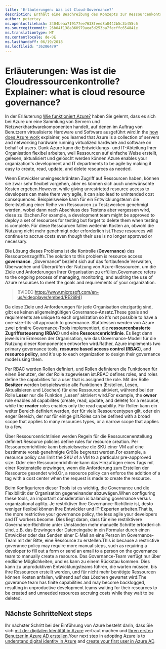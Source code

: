 ```yaml
---
title: 'Erläuterungen: Was ist Cloud-Governance?'
description: Enthält eine Beschreibung des Konzepts zur Ressourcenkontrolle für Azure und die Cloud.
author: petertay
ms.openlocfilehash: 3404beaa719177ee7638feed8a8442b5c3b455c6
ms.sourcegitcommit: 26b04f138a860979aea5d253ba7fecffc654841e
ms.translationtype: HT
ms.contentlocale: de-DE
ms.lasthandoff: 06/19/2018
ms.locfileid: "36206479"
---
```

# <a name="explainer-what-is-cloud-resource-governance"></a><span data-ttu-id="3ecc7-103">Erläuterungen: Was ist die Cloudressourcenkontrolle?</span><span class="sxs-lookup"><span data-stu-id="3ecc7-103">Explainer: what is cloud resource governance?</span></span>

<span data-ttu-id="3ecc7-104">In der Erläuterung [Wie funktioniert Azure?](azure-explainer.md) haben Sie gelernt, dass es sich bei Azure um eine Sammlung von Servern und Netzwerkhardwarekomponenten handelt, auf denen im Auftrag von Benutzern virtualisierte Hardware und Software ausgeführt wird.</span><span class="sxs-lookup"><span data-stu-id="3ecc7-104">In the [how does Azure work](azure-explainer.md) explainer, you learned that Azure is a collection of servers and networking hardware running virtualized hardware and software on behalf of users.</span></span> <span data-ttu-id="3ecc7-105">Dank Azure kann die Entwicklungs- und IT-Abteilung Ihrer Organisation flexibel arbeiten, weil Ressourcen auf einfache Weise erstellt, gelesen, aktualisiert und gelöscht werden können.</span><span class="sxs-lookup"><span data-stu-id="3ecc7-105">Azure enables your organization's development and IT departments to be agile by making it easy to create, read, update, and delete resources as needed.</span></span>

<span data-ttu-id="3ecc7-106">Wenn Entwickler uneingeschränkten Zugriff auf Ressourcen haben, können sie zwar sehr flexibel vorgehen, aber es können sich auch unerwünschte Kosten ergeben.</span><span class="sxs-lookup"><span data-stu-id="3ecc7-106">However, while giving unrestricted resource access to developers can make them very agile, it can also lead to unintended cost consequences.</span></span> <span data-ttu-id="3ecc7-107">Beispielsweise kann für ein Entwicklungsteam die Bereitstellung einer Reihe von Ressourcen zu Testzwecken genehmigt werden, wobei dann nach Abschluss des Testens aber vergessen wird, diese zu löschen.</span><span class="sxs-lookup"><span data-stu-id="3ecc7-107">For example, a development team might be approved to deploy a set of resources for testing but forget to delete them when testing is complete.</span></span> <span data-ttu-id="3ecc7-108">Für diese Ressourcen fallen weiterhin Kosten an, obwohl die Nutzung nicht mehr genehmigt oder erforderlich ist.</span><span class="sxs-lookup"><span data-stu-id="3ecc7-108">These resources will continue to accrue costs even though their use is no longer approved or necessary.</span></span> 

<span data-ttu-id="3ecc7-109">Die Lösung dieses Problems ist die Kontrolle (**Governance**) des Ressourcenzugriffs.</span><span class="sxs-lookup"><span data-stu-id="3ecc7-109">The solution to this problem is resource access **governance**.</span></span> <span data-ttu-id="3ecc7-110">„Governance“ bezieht sich auf das fortlaufende Verwalten, Überwachen und Überprüfen der Nutzung von Azure-Ressourcen, um die Ziele und Anforderungen Ihrer Organisation zu erfüllen.</span><span class="sxs-lookup"><span data-stu-id="3ecc7-110">Governance refers to the ongoing process of managing, monitoring, and auditing the use of Azure resources to meet the goals and requirements of your organization.</span></span> 

> [!VIDEO https://www.microsoft.com/en-us/videoplayer/embed/RE2ii94] 

<span data-ttu-id="3ecc7-111">Da diese Ziele und Anforderungen für jede Organisation einzigartig sind, gibt es keinen allgemeingültigen Governance-Ansatz.</span><span class="sxs-lookup"><span data-stu-id="3ecc7-111">These goals and requirements are unique to each organization so it's not possible to have a one-size-fits-all approach to governance.</span></span> <span data-ttu-id="3ecc7-112">Stattdessen werden von Azure zwei primäre Governance-Tools implementiert, die **ressourcenbasierte Zugriffssteuerung (RBAC)** und eine **Ressourcenrichtlinie**. Es liegt dann jeweils im Ermessen der Organisation, wie das Governance-Modell für die Nutzung dieser Komponenten entworfen wird.</span><span class="sxs-lookup"><span data-stu-id="3ecc7-112">Rather, Azure implements two primary governance tools, **resource based access control (RBAC)**, and **resource policy**, and it's up to each organization to design their governance model using them.</span></span>

<span data-ttu-id="3ecc7-113">Per RBAC werden Rollen definiert, und Rollen definieren die Funktionen für einen Benutzer, der der Rolle zugewiesen ist.</span><span class="sxs-lookup"><span data-stu-id="3ecc7-113">RBAC defines roles, and roles define the capabilities for a user that is assigned the role.</span></span> <span data-ttu-id="3ecc7-114">Mit der Rolle **Besitzer** werden beispielsweise alle Funktionen (Erstellen, Lesen, Aktualisieren und Löschen) für eine Ressource aktiviert, während bei der Rolle **Leser** nur die Funktion „Lesen“ aktiviert wird.</span><span class="sxs-lookup"><span data-stu-id="3ecc7-114">For example, the **owner** role enables all capabilites (create, read, update, and delete) for a resource, while the  **reader** roles enables only the read capability.</span></span> <span data-ttu-id="3ecc7-115">Für Rollen kann ein weiter Bereich definiert werden, der für viele Ressourcentypen gilt, oder ein enger Bereich, der nur für einige gilt.</span><span class="sxs-lookup"><span data-stu-id="3ecc7-115">Roles can be defined with a broad scope that applies to many resources types, or a narrow scope that applies to a few.</span></span> 

<span data-ttu-id="3ecc7-116">Über Ressourcenrichtlinien werden Regeln für die Ressourcenerstellung definiert.</span><span class="sxs-lookup"><span data-stu-id="3ecc7-116">Resource policies define rules for resource creation.</span></span> <span data-ttu-id="3ecc7-117">Per Ressourcenrichtlinie kann beispielsweise die SKU einer VM auf eine bestimmte vorab genehmigte Größe begrenzt werden.</span><span class="sxs-lookup"><span data-stu-id="3ecc7-117">For example, a resource policy can limit the SKU of a VM to a particular pre-appproved size.</span></span> <span data-ttu-id="3ecc7-118">Oder eine Ressourcenrichtlinie kann das Hinzufügen eines Tags mit einer Kostenstelle erzwingen, wenn die Anforderung zum Erstellen der Ressource gesendet wird.</span><span class="sxs-lookup"><span data-stu-id="3ecc7-118">Or, a resource policy can enforce the addition of a tag with a cost center when the request is made to create the resource.</span></span> 

<span data-ttu-id="3ecc7-119">Beim Konfigurieren dieser Tools ist es wichtig, die Governance und die Flexibilität der Organisation gegeneinander abzuwägen.</span><span class="sxs-lookup"><span data-stu-id="3ecc7-119">When configuring these tools, an important consideration is balancing governance versus organizational agility.</span></span> <span data-ttu-id="3ecc7-120">Je restriktiver Ihre Governance-Richtlinie ist, desto weniger flexibel können Ihre Entwickler und IT-Experten arbeiten.</span><span class="sxs-lookup"><span data-stu-id="3ecc7-120">That is, the more restrictive your governance policy, the less agile your developers and IT workers become.</span></span> <span data-ttu-id="3ecc7-121">Dies liegt daran, dass für eine restriktivere Governance-Richtlinie unter Umständen mehr manuelle Schritte erforderlich sind, z.B. das Erzwingen der Dateneingabe in ein Formular durch einen Entwickler oder das Senden einer E-Mail an eine Person im Governance-Team mit der Bitte, eine Ressource zu erstellen.</span><span class="sxs-lookup"><span data-stu-id="3ecc7-121">This is because a restrictive goverance policy may require more manual steps, such as requiring a developer to fill out a form or send an email to a person on the governance team to manually create a resource.</span></span> <span data-ttu-id="3ecc7-122">Das Governance-Team verfügt nur über endliche Möglichkeiten, und es kann zu einem Rückstau kommen. Dies kann zu unproduktiven Entwicklungsteams führen, die warten müssen, bis ihre Ressourcen erstellt werden, und für nicht mehr benötigte Ressourcen können Kosten anfallen, während auf das Löschen gewartet wird.</span><span class="sxs-lookup"><span data-stu-id="3ecc7-122">The goverance team has finite capabilities and may become backlogged, resulting in unproductive development teams waiting for their resources to be created and unneeded resources accruing costs while they wait to be deleted.</span></span>

## <a name="next-steps"></a><span data-ttu-id="3ecc7-123">Nächste Schritte</span><span class="sxs-lookup"><span data-stu-id="3ecc7-123">Next steps</span></span>

<span data-ttu-id="3ecc7-124">Ihr nächster Schritt bei der Einführung von Azure besteht darin, dass Sie sich [mit der digitalen Identität in Azure](tenant-explainer.md) vertraut machen und [Ihren ersten Benutzer in Azure AD erstellen][docs-add-users-to-aad].</span><span class="sxs-lookup"><span data-stu-id="3ecc7-124">Your next step in adopting Azure is to [understand digital identity in Azure](tenant-explainer.md) and [create your first user in Azure AD][docs-add-users-to-aad].</span></span>

<!-- Links -->

[docs-add-users-to-aad]: /azure/active-directory/add-users-azure-active-directory?toc=/azure/architecture/cloud-adoption-guide/toc.json